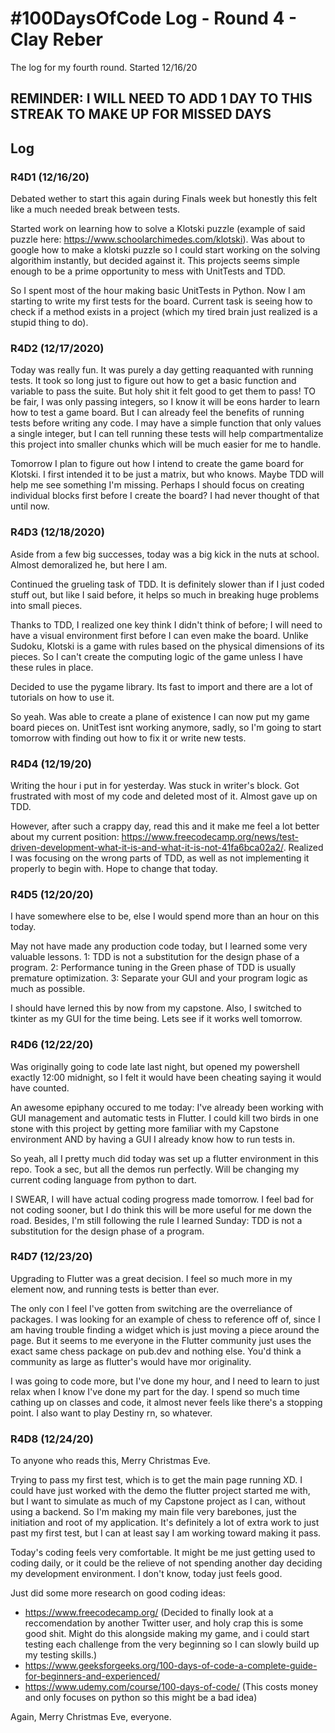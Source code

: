 # #100DaysOfCode Log - Round 4 - Clay Reber

The log for my fourth round. Started 12/16/20

## REMINDER: I WILL NEED TO ADD 1 DAY TO THIS STREAK TO MAKE UP FOR MISSED DAYS

## Log

### R4D1 (12/16/20)

Debated wether to start this again during Finals week but honestly this felt like a much needed break between tests. 

Started work on learning how to solve a Klotski puzzle (example of said puzzle here: https://www.schoolarchimedes.com/klotski). Was about to google how to make a klotski puzzle so I could start working on the solving algorithim instantly, but decided against it. This projects seems simple enough to be a prime opportunity to mess with UnitTests and TDD. 

So I spent most of the hour making basic UnitTests in Python. Now I am starting to write my first tests for the board. Current task is seeing how to check if a method exists in a project (which my tired brain just realized is a stupid thing to do).


### R4D2 (12/17/2020)

Today was really fun. It was purely a day getting reaquanted with running tests. It took so long just to figure out how to get a basic function and variable to pass the suite. But holy shit it felt good to get them to pass! TO be fair, I was only passing integers, so I know it will be eons harder to learn how to test a game board. But I can already feel the benefits of running tests before writing any code. I may have a simple function that only values a single integer, but I can tell running these tests will help compartmentalize this project into smaller chunks which will be much easier for me to handle. 

Tomorrow I plan to figure out how I intend to create the game board for Klotski. I first intended it to be just a matrix, but who knows. Maybe TDD will help me see something I'm missing. Perhaps I should focus on creating individual blocks first before I create the board? I had never thought of that until now.


### R4D3 (12/18/2020)

Aside from a few big successes, today was a big kick in the nuts at school. Almost demoralized he, but here I am. 

Continued the grueling task of TDD. It is definitely slower than if I just coded stuff out, but like I said before, it helps so much in breaking huge problems into small pieces. 

Thanks to TDD, I realized one key think I didn't think of before; I will need to have a visual environment first before I can even make the board. Unlike Sudoku, Klotski is a game with rules based on the physical dimensions of its pieces. So I can't create the computing logic of the game unless I have these rules in place. 

Decided to use the pygame library. Its fast to import and there are a lot of tutorials on how to use it. 

So yeah. Was able to create a plane of existence I can now put my game board pieces on. UnitTest isnt working anymore, sadly, so I'm going to start tomorrow with finding out how to fix it or write new tests. 

### R4D4 (12/19/20)

Writing the hour i put in for yesterday. Was stuck in writer's block. Got frustrated with most of my code and deleted most of it. Almost gave up on TDD.

However, after such a crappy day, read this and it make me feel a lot better about my current position: https://www.freecodecamp.org/news/test-driven-development-what-it-is-and-what-it-is-not-41fa6bca02a2/. Realized I was focusing on the wrong parts of TDD, as well as not implementing it properly to begin with. Hope to change that today. 

### R4D5 (12/20/20)

I have somewhere else to be, else I would spend more than an hour on this today. 

May not have made any production code today, but I learned some very valuable lessons.
1: TDD is not a substitution for the design phase of a program. 
2: Performance tuning in the Green phase of TDD is usually premature optimization. 
3: Separate your GUI and your program logic as much as possible. 

I should have lerned this by now from my capstone. Also, I switched to tkinter as my GUI for the time being. Lets see if it works well tomorrow. 

### R4D6 (12/22/20)

Was originally going to code late last night, but opened my powershell exactly 12:00 midnight, so I felt it would have been cheating saying it would have counted. 

An awesome epiphany occured to me today: I've already been working with GUI management and automatic tests in Flutter. I could kill two birds in one stone with this project by getting more familiar with my Capstone environment AND by having a GUI I already know how to run tests in. 

So yeah, all I pretty much did today was set up a flutter environment in this repo. Took a sec, but all the demos run perfectly. Will be changing my current coding language from python to dart. 

I SWEAR, I will have actual coding progress made tomorrow. I feel bad for not coding sooner, but I do think this will be more useful for me down the road. Besides, I'm still following the rule I learned Sunday: TDD is not a substitution for the design phase of a program.

### R4D7 (12/23/20) 

Upgrading to Flutter was a great decision. I feel so much more in my element now, and running tests is better than ever. 

The only con I feel I've gotten from switching are the overreliance of packages. I was looking for an example of chess to reference off of, since I am having trouble finding a widget which is just moving a piece around the page. But it seems to me everyone in the Flutter community just uses the exact same chess package on pub.dev and nothing else. You'd think a community as large as flutter's would have mor originality. 

I was going to code more, but I've done my hour, and I need to learn to just relax when I know I've done my part for the day. I spend so much time cathing up on classes and code, it almost never feels like there's a stopping point. I also want to play Destiny rn, so whatever. 


### R4D8 (12/24/20)

To anyone who reads this, Merry Christmas Eve. 

Trying to pass my first test, which is to get the main page running XD. I could have just worked with the demo the flutter project started me with, but I want to simulate as much of my Capstone project as I can, without using a backend. So I'm making my main file very barebones, just the initiation and root of my application. It's definitely a lot of extra work to just past my first test, but I can at least say I am working toward making it pass. 

Today's coding feels very comfortable. It might be me just getting used to coding daily, or it could be the relieve of not spending another day deciding my development environment. I don't know, today just feels good.

Just did some more research on good coding ideas: 

 - https://www.freecodecamp.org/ (Decided to finally look at a reccomendation by another Twitter user, and holy crap this is some good shit. Might do this alongside making my game, and i could start testing each challenge from the very beginning so I can slowly build up my testing skills.)
 - https://www.geeksforgeeks.org/100-days-of-code-a-complete-guide-for-beginners-and-experienced/ 
 - https://www.udemy.com/course/100-days-of-code/ (This costs money and only focuses on python so this might be a bad idea)

 Again, Merry Christmas Eve, everyone.





